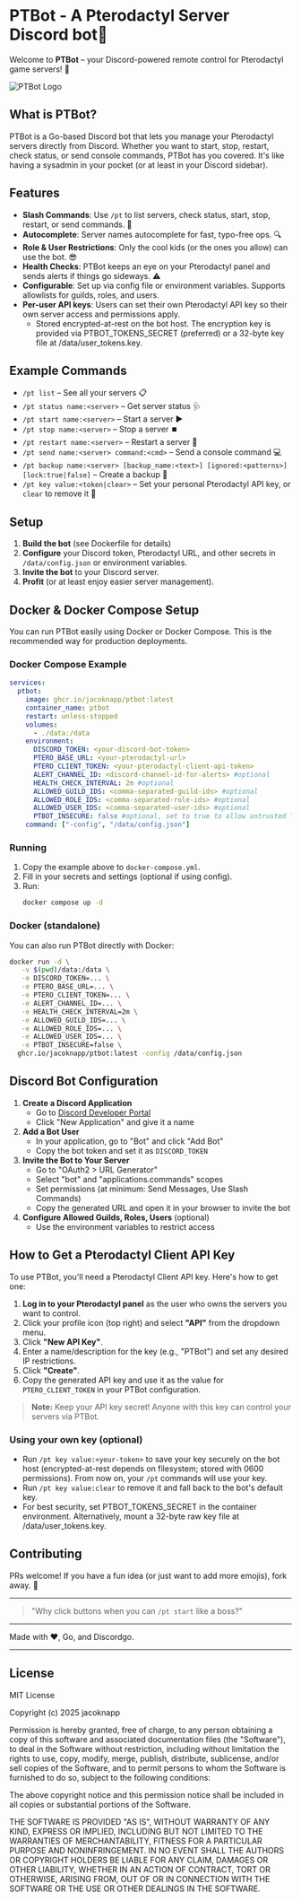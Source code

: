 
# PTBot - A Pterodactyl Server Discord bot🦖

Welcome to **PTBot** – your Discord-powered remote control for Pterodactyl game servers! 🚀

![PTBot Logo](PTBot.png)

## What is PTBot?

PTBot is a Go-based Discord bot that lets you manage your Pterodactyl servers directly from Discord. Whether you want to start, stop, restart, check status, or send console commands, PTBot has you covered. It's like having a sysadmin in your pocket (or at least in your Discord sidebar).

## Features
- **Slash Commands**: Use `/pt` to list servers, check status, start, stop, restart, or send commands. 💬
- **Autocomplete**: Server names autocomplete for fast, typo-free ops. 🔍
- **Role & User Restrictions**: Only the cool kids (or the ones you allow) can use the bot. 😎
- **Health Checks**: PTBot keeps an eye on your Pterodactyl panel and sends alerts if things go sideways. ⚠️
- **Configurable**: Set up via config file or environment variables. Supports allowlists for guilds, roles, and users.
- **Per-user API keys**: Users can set their own Pterodactyl API key so their own server access and permissions apply.
   - Stored encrypted-at-rest on the bot host. The encryption key is provided via PTBOT_TOKENS_SECRET (preferred) or a 32-byte key file at /data/user_tokens.key.

## Example Commands
- `/pt list` – See all your servers 📋
- `/pt status name:<server>` – Get server status 🩺
- `/pt start name:<server>` – Start a server ▶️
- `/pt stop name:<server>` – Stop a server ⏹️
- `/pt restart name:<server>` – Restart a server 🔄
- `/pt send name:<server> command:<cmd>` – Send a console command 💻
- `/pt backup name:<server> [backup_name:<text>] [ignored:<patterns>] [lock:true|false]` – Create a backup 🧰
- `/pt key value:<token|clear>` – Set your personal Pterodactyl API key, or `clear` to remove it 🔐

## Setup
1. **Build the bot** (see Dockerfile for details)
2. **Configure** your Discord token, Pterodactyl URL, and other secrets in `/data/config.json` or environment variables.
3. **Invite the bot** to your Discord server.
4. **Profit** (or at least enjoy easier server management).

## Docker & Docker Compose Setup

You can run PTBot easily using Docker or Docker Compose. This is the recommended way for production deployments.

### Docker Compose Example
```yaml
services:
  ptbot:
    image: ghcr.io/jacoknapp/ptbot:latest
    container_name: ptbot
    restart: unless-stopped
    volumes:
      - ./data:/data
    environment:
      DISCORD_TOKEN: <your-discord-bot-token>
      PTERO_BASE_URL: <your-pterodactyl-url>
      PTERO_CLIENT_TOKEN: <your-pterodactyl-client-api-token>
      ALERT_CHANNEL_ID: <discord-channel-id-for-alerts> #optional
      HEALTH_CHECK_INTERVAL: 2m #optional
      ALLOWED_GUILD_IDS: <comma-separated-guild-ids> #optional
      ALLOWED_ROLE_IDS: <comma-separated-role-ids> #optional
      ALLOWED_USER_IDS: <comma-separated-user-ids> #optional
      PTBOT_INSECURE: false #optional, set to true to allow untrusted TLS certs, env only
    command: ["-config", "/data/config.json"]
```

### Running
1. Copy the example above to `docker-compose.yml`.
2. Fill in your secrets and settings (optional if using config).
3. Run:
   ```sh
   docker compose up -d
   ```

### Docker (standalone)
You can also run PTBot directly with Docker:
```sh
docker run -d \
   -v $(pwd)/data:/data \
   -e DISCORD_TOKEN=... \
   -e PTERO_BASE_URL=... \
   -e PTERO_CLIENT_TOKEN=... \
   -e ALERT_CHANNEL_ID=... \
   -e HEALTH_CHECK_INTERVAL=2m \
   -e ALLOWED_GUILD_IDS=... \
   -e ALLOWED_ROLE_IDS=... \
   -e ALLOWED_USER_IDS=... \
   -e PTBOT_INSECURE=false \
  ghcr.io/jacoknapp/ptbot:latest -config /data/config.json
```

## Discord Bot Configuration

1. **Create a Discord Application**
   - Go to [Discord Developer Portal](https://discord.com/developers/applications)
   - Click "New Application" and give it a name
2. **Add a Bot User**
   - In your application, go to "Bot" and click "Add Bot"
   - Copy the bot token and set it as `DISCORD_TOKEN`
3. **Invite the Bot to Your Server**
   - Go to "OAuth2 > URL Generator"
   - Select "bot" and "applications.commands" scopes
   - Set permissions (at minimum: Send Messages, Use Slash Commands)
   - Copy the generated URL and open it in your browser to invite the bot
4. **Configure Allowed Guilds, Roles, Users** (optional)
   - Use the environment variables to restrict access

## How to Get a Pterodactyl Client API Key

To use PTBot, you'll need a Pterodactyl Client API key. Here's how to get one:

1. **Log in to your Pterodactyl panel** as the user who owns the servers you want to control.
2. Click your profile icon (top right) and select **"API"** from the dropdown menu.
3. Click **"New API Key"**.
4. Enter a name/description for the key (e.g., "PTBot") and set any desired IP restrictions.
5. Click **"Create"**.
6. Copy the generated API key and use it as the value for `PTERO_CLIENT_TOKEN` in your PTBot configuration.

> **Note:** Keep your API key secret! Anyone with this key can control your servers via PTBot.

### Using your own key (optional)
- Run `/pt key value:<your-token>` to save your key securely on the bot host (encrypted-at-rest depends on filesystem; stored with 0600 permissions). From now on, your `/pt` commands will use your key.
- Run `/pt key value:clear` to remove it and fall back to the bot's default key.
 - For best security, set PTBOT_TOKENS_SECRET in the container environment. Alternatively, mount a 32-byte raw key file at /data/user_tokens.key.

## Contributing
PRs welcome! If you have a fun idea (or just want to add more emojis), fork away. 🦄

---

> "Why click buttons when you can `/pt start` like a boss?"

---

Made with ❤️, Go, and Discordgo.

---

## License

MIT License

Copyright (c) 2025 jacoknapp

Permission is hereby granted, free of charge, to any person obtaining a copy
of this software and associated documentation files (the "Software"), to deal
in the Software without restriction, including without limitation the rights
to use, copy, modify, merge, publish, distribute, sublicense, and/or sell
copies of the Software, and to permit persons to whom the Software is
furnished to do so, subject to the following conditions:

The above copyright notice and this permission notice shall be included in all
copies or substantial portions of the Software.

THE SOFTWARE IS PROVIDED "AS IS", WITHOUT WARRANTY OF ANY KIND, EXPRESS OR
IMPLIED, INCLUDING BUT NOT LIMITED TO THE WARRANTIES OF MERCHANTABILITY,
FITNESS FOR A PARTICULAR PURPOSE AND NONINFRINGEMENT. IN NO EVENT SHALL THE
AUTHORS OR COPYRIGHT HOLDERS BE LIABLE FOR ANY CLAIM, DAMAGES OR OTHER
LIABILITY, WHETHER IN AN ACTION OF CONTRACT, TORT OR OTHERWISE, ARISING FROM,
OUT OF OR IN CONNECTION WITH THE SOFTWARE OR THE USE OR OTHER DEALINGS IN THE
SOFTWARE.
